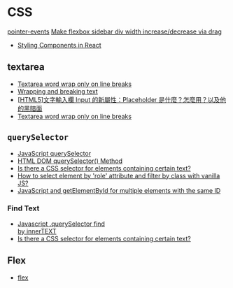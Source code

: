 # CSS

[pointer-events](https://developer.mozilla.org/en-US/docs/Web/CSS/pointer-events)
[Make flexbox sidebar div width increase/decrease via drag](https://stackoverflow.com/questions/50372255/make-flexbox-sidebar-div-width-increase-decrease-via-drag)
- [Styling Components in React](https://www.pluralsight.com/guides/inline-styling-with-react)

## textarea

- [Textarea word wrap only on line breaks](https://stackoverflow.com/questions/18259090/textarea-word-wrap-only-on-line-breaks/18275153#18275153)
- [Wrapping and breaking text
](https://developer.mozilla.org/en-US/docs/Web/CSS/CSS_text/Wrapping_breaking_text)
- [[HTML5]文字輸入欄 Input 的新屬性：Placeholder 是什麼？怎麼用？以及他的黑暗面](https://km.nicetypo.com/doc/77423056e1cc37721e0d7c80e1accecf)
- [Textarea word wrap only on line breaks](https://stackoverflow.com/questions/18259090/textarea-word-wrap-only-on-line-breaks/18275153#18275153)
 
## `querySelector`

- [JavaScript querySelector](https://www.javascripttutorial.net/javascript-dom/javascript-queryselector/)
- [HTML DOM querySelector() Method](https://www.w3schools.com/jsref/met_element_queryselector.asp)
- [Is there a CSS selector for elements containing certain text?](https://stackoverflow.com/questions/1520429/is-there-a-css-selector-for-elements-containing-certain-text)
- [How to select element by 'role' attribute and filter by class with vanilla JS?](https://stackoverflow.com/questions/46648761/how-to-select-element-by-role-attribute-and-filter-by-class-with-vanilla-js)
- [JavaScript and getElementById for multiple elements with the same ID](https://stackoverflow.com/questions/3607291/javascript-and-getelementbyid-for-multiple-elements-with-the-same-id)

### Find Text

- [Javascript .querySelector find <div> by innerTEXT](https://stackoverflow.com/questions/37098405/javascript-queryselector-find-div-by-innertext)
- [Is there a CSS selector for elements containing certain text?](https://stackoverflow.com/questions/1520429/is-there-a-css-selector-for-elements-containing-certain-text)

## Flex

- [flex](https://developer.mozilla.org/en-US/docs/Web/CSS/flex)